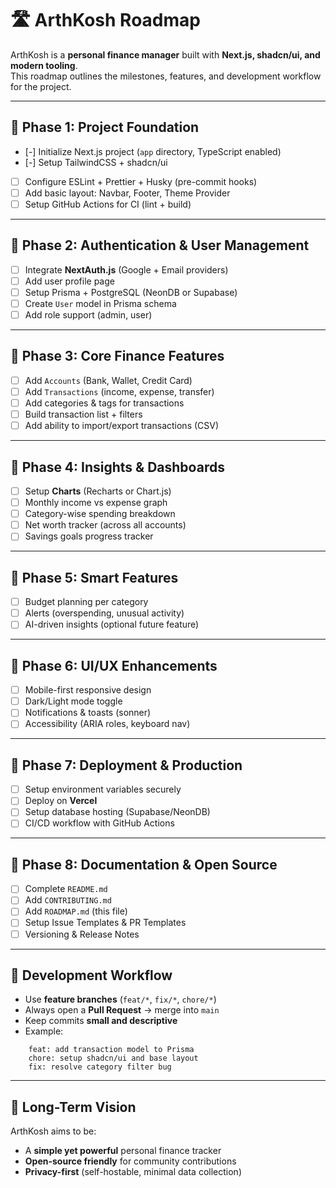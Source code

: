 # 🛣️ ArthKosh Roadmap

ArthKosh is a **personal finance manager** built with **Next.js, shadcn/ui, and modern tooling**.  
This roadmap outlines the milestones, features, and development workflow for the project.

---

## 📍 Phase 1: Project Foundation

-   [-] Initialize Next.js project (`app` directory, TypeScript enabled)
-   [-] Setup TailwindCSS + shadcn/ui
-   [ ] Configure ESLint + Prettier + Husky (pre-commit hooks)
-   [ ] Add basic layout: Navbar, Footer, Theme Provider
-   [ ] Setup GitHub Actions for CI (lint + build)

---

## 📍 Phase 2: Authentication & User Management

-   [ ] Integrate **NextAuth.js** (Google + Email providers)
-   [ ] Add user profile page
-   [ ] Setup Prisma + PostgreSQL (NeonDB or Supabase)
-   [ ] Create `User` model in Prisma schema
-   [ ] Add role support (admin, user)

---

## 📍 Phase 3: Core Finance Features

-   [ ] Add `Accounts` (Bank, Wallet, Credit Card)
-   [ ] Add `Transactions` (income, expense, transfer)
-   [ ] Add categories & tags for transactions
-   [ ] Build transaction list + filters
-   [ ] Add ability to import/export transactions (CSV)

---

## 📍 Phase 4: Insights & Dashboards

-   [ ] Setup **Charts** (Recharts or Chart.js)
-   [ ] Monthly income vs expense graph
-   [ ] Category-wise spending breakdown
-   [ ] Net worth tracker (across all accounts)
-   [ ] Savings goals progress tracker

---

## 📍 Phase 5: Smart Features

-   [ ] Budget planning per category
-   [ ] Alerts (overspending, unusual activity)
-   [ ] AI-driven insights (optional future feature)

---

## 📍 Phase 6: UI/UX Enhancements

-   [ ] Mobile-first responsive design
-   [ ] Dark/Light mode toggle
-   [ ] Notifications & toasts (sonner)
-   [ ] Accessibility (ARIA roles, keyboard nav)

---

## 📍 Phase 7: Deployment & Production

-   [ ] Setup environment variables securely
-   [ ] Deploy on **Vercel**
-   [ ] Setup database hosting (Supabase/NeonDB)
-   [ ] CI/CD workflow with GitHub Actions

---

## 📍 Phase 8: Documentation & Open Source

-   [ ] Complete `README.md`
-   [ ] Add `CONTRIBUTING.md`
-   [ ] Add `ROADMAP.md` (this file)
-   [ ] Setup Issue Templates & PR Templates
-   [ ] Versioning & Release Notes

---

## 🔄 Development Workflow

-   Use **feature branches** (`feat/*`, `fix/*`, `chore/*`)
-   Always open a **Pull Request** → merge into `main`
-   Keep commits **small and descriptive**
-   Example:

```
    feat: add transaction model to Prisma
    chore: setup shadcn/ui and base layout
    fix: resolve category filter bug
```

---

## 🎯 Long-Term Vision

ArthKosh aims to be:

-   A **simple yet powerful** personal finance tracker
-   **Open-source friendly** for community contributions
-   **Privacy-first** (self-hostable, minimal data collection)
